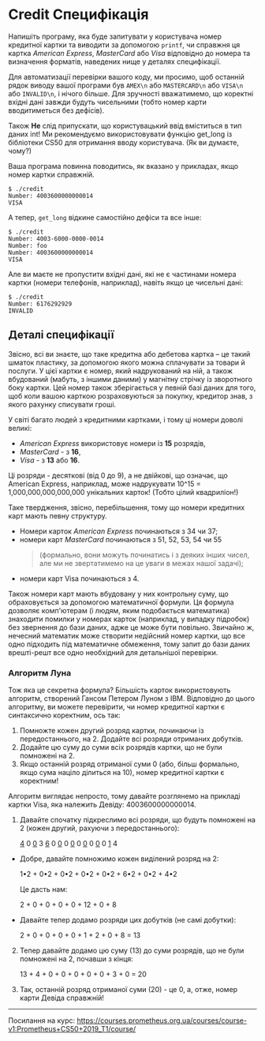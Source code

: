 # Credit Специфікація

Напишіть програму, яка буде запитувати у користувача номер кредитної картки 
та виводити за допомогою `printf`, чи справжня ця картка *American Express*, *MasterCard*
або *Visa* відповідно до номера та визначення форматів, наведених нище у деталях специфікації. 

Для автоматизації перевірки вашого коду, ми просимо, 
щоб останній рядок виводу вашої програми був `AMEX\n` або `MASTERCARD\n` або `VISA\n` або `INVALID\n`, і нічого більше. 
Для зручності вважатимемо, що коректні вхідні дані завжди будуть чисельними (тобто номер карти вводитиметься без дефісів). 

Також **Не** слід припускати, що користувацький ввід вміститься в тип даних int! 
Ми рекомендуємо використовувати функцію get_long із бібліотеки CS50 для отримання вводу користувача. (Як ви думаєте, чому?)

Ваша програма повинна поводитись, як вказано у прикладах, якщо номер картки справжній.

```
$ ./credit
Number: 4003600000000014
VISA
```

А тепер, `get_long` відкине самостійно дефіси та все інше:

```
$ ./credit
Number: 4003-6000-0000-0014
Number: foo
Number: 4003600000000014
VISA
```

Але ви маєте не пропустити вхідні дані, які не є частинами номера картки (номери телефонів, наприклад), навіть якщо це чисельні дані:

```
$ ./credit
Number: 6176292929
INVALID
```

## Деталі специфікації

Звісно, всі ви знаєте, що таке кредитна або дебетова картка – це такий шматок пластику, 
за допомогою якого можна сплачувати за товари й послуги. 
У цієї картки є номер, який надрукований на ній, 
а також вбудований (мабуть, з іншими даними) у магнітну стрічку із зворотного боку картки. 
Цей номер також зберігається у певній базі даних для того, 
щоб коли вашою карткою розраховуються за покупку, кредитор знав, з якого рахунку cписувати гроші. 

У світі багато людей з кредитними картками, і тому ці номери доволі великі: 
- *American Express* використовує номери із **15** розрядів, 
- *MasterCard* - з **16**, 
- *Visa* - з **13** або **16**. 

Ці розряди - десяткові (від 0 до 9), а не двійкові, що означає, що American Express, 
наприклад, може надрукувати 10^15 = 1,000,000,000,000,000 унікальних карток! (Тобто цілий квадриліон!)

Таке твердження, звісно, перебільшення, тому що номери кредитних карт мають певну структуру. 
- Номери карток *American Express*  починаються з 34 чи 37; 
- номери карт *MasterCard* починаються з 51, 52, 53, 54 чи 55 
    > (формально, вони можуть починатись і з деяких інших чисел, але ми не звертатимемо на це уваги в межах нашої задачі); 
- номери карт Visa починаються з 4. 

Також номери карт мають вбудовану у них контрольну суму, що обраховується за допомогою математичної формули. 
Ця формула дозволяє комп'ютерам (і людям, яким подобається математика) 
знаходити помилки у номерах карток (наприклад, у випадку підробок) без звернення до бази даних, адже це може бути повільно. 
Звичайно ж, нечесний математик може створити недійсний номер картки, що все одно підходить під математичне обмеження, 
тому запит до бази даних врешті-решт все одно необхідний для детальнішої перевірки.

### Алгоритм Луна

Тож яка це секретна формула? Більшість карток використовують алгоритм, створений Гансом Петером Луном з IBM. 
Відповідно до цього алгоритму, ви можете перевірити, чи номер кредитної картки є синтаксично коректним, ось так:

1. Помножте кожен другий розряд картки, починаючи із передостаннього, на 2. Додайте всі розряди отриманих добутків.
2. Додайте цю суму до суми всіх розрядів картки, що не були помножені на 2.
3. Якщо останній розряд отриманої суми 0 (або, більш формально, якщо сума націло ділиться на 10), номер кредитної картки є коректним!

Алгоритм виглядає непросто, тому давайте розглянемо на прикладі картки Visa, яка належить Девіду: 4003600000000014.

1. Давайте спочатку підкреслимо всі розряди, що будуть помножені на 2 (кожен другий, рахуючи з передостаннього):

    <ins>4</ins> 0 <ins>0</ins> 3 <ins>6</ins> 0 <ins>0</ins> 0 <ins>0</ins> 0 <ins>0</ins> 0 <ins>0</ins> 0 <ins>1</ins> 4

- Добре, давайте помножимо кожен виділений розряд на 2:

    1•2 + 0•2 + 0•2 + 0•2 + 0•2 + 6•2 + 0•2 + 4•2

    Це дасть нам:

    2 + 0 + 0 + 0 + 0 + 12 + 0 + 8
    
- Давайте тепер додамо розряди цих добутків (не самі добутки):

    2 + 0 + 0 + 0 + 0 + 1 + 2 + 0 + 8 = 13

2. Тепер давайте додамо цю суму (13) до суми розрядів, що не були помножені на 2, почавши з кінця:

    13 + 4 + 0 + 0 + 0 + 0 + 0 + 3 + 0 = 20

3. Так, останній розряд отриманої суми (20) - це 0, а, отже, номер карти Девіда справжній!

---
Посилання на курс: https://courses.prometheus.org.ua/courses/course-v1:Prometheus+CS50+2019_T1/course/
